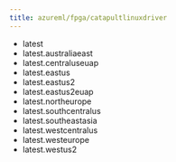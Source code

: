 ```yaml
---
title: azureml/fpga/catapultlinuxdriver
---
```

- latest
- latest.australiaeast
- latest.centraluseuap
- latest.eastus
- latest.eastus2
- latest.eastus2euap
- latest.northeurope
- latest.southcentralus
- latest.southeastasia
- latest.westcentralus
- latest.westeurope
- latest.westus2
